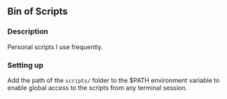 ## Bin of Scripts

### Description
Personal scripts I use frequently.

### Setting up
Add the path of the `scripts/` folder to the $PATH environment variable to enable global access to the scripts from any terminal session.
